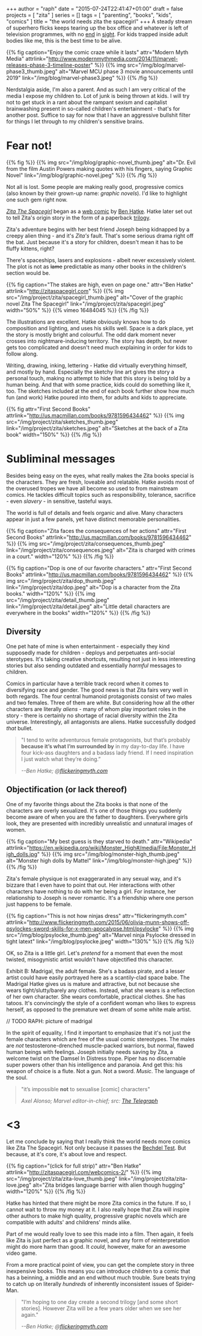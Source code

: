 +++
author = "raph"
date = "2015-07-24T22:41:47+01:00"
draft = false
projects = [ "zita" ]
series = []
tags = [ "parenting", "books", "kids", "comics" ]
title = "the world needs zita the spacegirl"
+++
A steady stream of superhero flicks keeps tearing up the box office and whatever is left of television programmes, with no [end](https://en.wikipedia.org/wiki/List_of_Marvel_Cinematic_Universe_films#Future) in [sight](https://en.wikipedia.org/wiki/DC_Comics%27_shared_universe_films#Future). For kids trapped inside adult bodies like me, this is the best time to be alive.

{{% fig caption="Enjoy the comic craze while it lasts" attr="Modern Myth Media" attrlink="http://www.modernmythmedia.com/2014/11/marvel-releases-phase-3-timeline-poster" %}}
{{% img src="/img/blog/marvel-phase3_thumb.jpeg" alt="Marvel MCU phase 3  movie announcements until 2019" link="/img/blog/marvel-phase3.jpeg" %}}
{{% /fig %}}

Nerdstalgia aside, I'm also a parent. And as such I am very critical of the media I expose my children to. Lot of junk is being thrown at kids. I will try not to get stuck in a rant about the rampant sexism and capitalist brainwashing present in so-called children's entertainment - that's for another post. Suffice to say for now that I have an aggressive bullshit filter for things I let through to my children's sensitive brains.

# Fear not!

{{% fig %}}
{{% img src="/img/blog/graphic-novel_thumb.jpeg" alt="Dr. Evil from the film Austin Powers making quotes with his fingers, saying Graphic Novel" link="/img/blog/graphic-novel.jpeg" %}}
{{% /fig %}}

Not all is lost. Some people are making really good, progressive comics (also known by their grown-up name: *graphic novels*). I'd like to highlight one such gem right now.

*[Zita The Spacegirl](http://zitaspacegirl.com)* began as a [web comic](http://zitaspacegirl.com/webcomics) by [Ben Hatke](http://www.benhatke.com). Hatke later set out to tell Zita's origin story in the form of a paperback [trilogy](http://www.goodreads.com/book/show/8879121-zita-the-spacegirl).

Zita's adventure begins with her best friend Joseph being kidnapped by a creepy alien thing - and it's *Zita's* fault. That's some serious drama right off the bat. Just because it's a story for children, doesn't mean it has to be fluffy kittens, right?

There's spaceships, lasers and explosions - albeit never excessively violent. The plot is not as ~~lame~~ predictable as many other books in the children's section would be.

{{% fig caption="The stakes are high, even on page one." attr="Ben Hatke" attrlink="http://zitaspacegirl.com" %}}
{{% img src="/img/project/zita/spacegirl_thumb.jpeg" alt="Cover of the graphic novel Zita The Spacegirl" link="/img/project/zita/spacegirl.jpeg" width="50%" %}}
{{% vimeo 16484045 %}}
{{% /fig %}}

The illustrations are excellent. Hatke obviously knows how to do composition and lighting, and uses his skills well. Space is a dark place, yet the story is mostly bright and colourful. The odd dark moment never crosses into nightmare-inducing territory. The story has depth, but never gets too complicated and doesn't need much explaining in order for kids to follow along.

Writing, drawing, inking, lettering - Hatke did virtually everything himself, and mostly by hand. Especially the sketchy line art gives the story a personal touch, making no attempt to hide that this story is being told by a human being. And that with some practice, kids could do something like it, too. The sketches included at the end of each book further show how much fun (and work) Hatke poured into them, for adults and kids to appreciate.

{{% fig attr="First Second Books" attrlink="http://us.macmillan.com/books/9781596434462" %}}
{{% img src="/img/project/zita/sketches_thumb.jpeg" link="/img/project/zita/sketches.jpeg" alt="Sketches at the back of a Zita book" width="150%" %}}
{{% /fig %}}

# Subliminal messages
Besides being easy on the eyes, what really makes the Zita books special is the characters. They are fresh, loveable and relatable. Hatke avoids most of the overused tropes we have all become so used to from mainstream comics. He tackles difficult topics such as responsibility, tolerance, sacrifice - even *slavery* - in sensitive, tasteful ways.

The world is full of details and feels organic and alive. Many characters appear in just a few panels, yet have distinct memorable personalities.

{{% fig caption="Zita faces the consequences of her actions" attr="First Second Books" attrlink="http://us.macmillan.com/books/9781596434462" %}}
{{% img src="/img/project/zita/consequences_thumb.jpeg" link="/img/project/zita/consequences.jpeg" alt="Zita is charged with crimes in a court." width="120%" %}}
{{% /fig %}}

{{% fig caption="Dop is one of our favorite characters." attr="First Second Books" attrlink="http://us.macmillan.com/books/9781596434462" %}}
{{% img src="/img/project/zita/dop_thumb.jpeg" link="/img/project/zita/dop.jpeg" alt="Dop is a character from the Zita books." width="120%" %}}
{{% img src="/img/project/zita/detail_thumb.jpeg" link="/img/project/zita/detail.jpeg" alt="Little detail characters are everywhere in the books" width="120%" %}}
{{% /fig %}}


## Diversity
One pet hate of mine is when entertainment - especially they kind supposedly made for children - deploys and perpetuates anti-social sterotypes. It's taking creative shortcuts, resulting not just in less interesting stories but also sending outdated and essentially *harmful* messages to children.

Comics in particular have a terrible track record when it comes to diversifying race and gender. The good news is that Zita fairs very well in both regards. The four central humanoid protagonists consist of two males and two females. Three of them are white. But considering how all the other characters are literally *aliens* - many of whom play important roles in the story - there is certainly no shortage of racial diversity within the Zita universe. Interestingly, all antagonists are aliens. Hatke successfully dodged *that* bullet.

> "I tend to write adventurous female protagonists, but that’s probably **because it’s what I’m surrounded by** in my day-to-day life. I have four kick-ass daughters and a badass lady friend. If I need inspiration I just watch what they’re doing.”
>
> <cite>--Ben Hatke; @[flickeringmyth.com](http://www.flickeringmyth.com/2014/11/girl-power-ben-hatke-talks-return-zita-spacegirl.html)</cite>

## Objectification (or lack thereof)
One of my favorite things about the Zita books is that none of the characters are overly sexualized. It's one of those things you suddenly become aware of when you are the father to daughters. Everywhere girls look, they are presented with incredibly unrealistic and unnatural images of women.

{{% fig caption="My best guess is they starved to death." attr="Wikipedia" attrlink="https://en.wikipedia.org/wiki/Monster_High#/media/File:Monster_High_dolls.jpg" %}}
{{% img src="/img/blog/monster-high_thumb.jpeg" alt="Monster high dolls by Mattel" link="/img/blog/monster-high.jpeg" %}}
{{% /fig %}}

Zita's female physique is not exaggerarated in any sexual way, and it's bizzare that I even have to point that out. Her interactions with other characters have nothing to do with her being a girl. For instance, her relationship to Joseph is never romantic. It's a friendship where one person just happens to be female.

{{% fig caption="This is not how ninjas dress" attr="flickeringmyth.com" attrlink="http://www.flickeringmyth.com/2015/06/olivia-munn-shows-off-psylockes-sword-skills-for-x-men-apocalypse.html/psylocke" %}}
{{% img src="/img/blog/psylocke_thumb.jpeg" alt="Marvel ninja Psylocke dressed in tight latext" link="/img/blog/psylocke.jpeg" width="130%" %}}
{{% /fig %}}

OK, so Zita is a little girl. Let's *pretend* for a moment that even the most twisted, misogynistic artist wouldn't have objectified this character.

Exhibit B: Madrigal, the adult female. She's a badass pirate, and a lesser artist could have easily portrayed here as a scantily-clad space babe. The Madrigal Hatke gives us is mature and attractive, but not because she wears tight/slutty/barely any clothes. Instead, what she wears is a reflection of her own character. She wears comfortable, practical clothes. She has tatoos. It's convincingly the style of a confident woman who likes to express herself, as opposed to the premature wet dream of some white male artist.

// TODO RAPH: picture of madrigal

In the spirit of equality, I find it important to emphasize that it's not just the female characters which are free of the usual comic stereotypes. The males are *not* testosterone-drenched muscle-packed warriors, but normal, flawed human beings with feelings. Joseph initially needs saving by Zita, a welcome twist on the Damsel In Distress trope. Piper has no discernable super powers other than his intelligence and paranoia. And get this: his weapon of choice is a flute. Not a gun. Not a sword. *Music*. The language of the soul.

> "it’s impossible **not** to sexualise [comic] characters"
> 
> <cite>Axel Alonso; Marvel editor-in-chief; src: [The Telegraph](http://www.telegraph.co.uk/women/womens-life/11071016/Marvel-comic-book-editor-I-wont-say-no-to-sexy-female-superheroes.-Comics-still-need-to-be-naughty-and-fun.html)</cite>

# <3
Let me conclude by saying that I really think the world needs more comics like Zita The Spacegirl. Not only because it passes the [Bechdel Test](https://en.m.wikipedia.org/wiki/Bechdel_test). But because, at it's core, it's about love and respect.

{{% fig caption="(click for full strip)" attr="Ben Hatke" attrlink="http://zitaspacegirl.com/webcomics-2/" %}}
{{% img src="/img/project/zita/zita-love_thumb.jpeg" link="/img/project/zita/zita-love.jpeg" alt="Zita bridges language barrier with alien though hugging" width="120%" %}}
{{% /fig %}}

Hatke has hinted that there might be more Zita comics in the future. If so, I cannot wait to throw my money at it. I also really hope that Zita will inspire other authors to make high quality, progressive graphic novels which are compatible with adults' and childrens' minds alike.

Part of me would really love to see this made into a film. Then again, it feels like Zita is just perfect as a graphic novel, and any form of reinterpretation might do more harm than good. It *could*, however, make for an awesome video game.

From a more practical point of view, you can get the complete story in three inexpensive books. This means you can introduce children to a comic that has a beinning, a middle and an end without much trouble. Sure beats trying to catch up on literally *hundreds* of inherently inconsistent issues of Spider-Man.

> "I’m hoping to one day create a second trilogy [and some short stories]. However Zita will be a few years older when we see her again."
>
> <cite>--Ben Hatke; @[flickeringmyth.com](http://www.flickeringmyth.com/2014/11/girl-power-ben-hatke-talks-return-zita-spacegirl.html)</cite>
